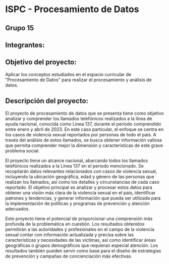 # ISPC - Procesamiento de Datos

## Grupo 15
## Integrantes:



## Objetivo del proyecto: 

Aplicar los conceptos estudiados en el espacio curricular de "Procesamiento de Datos" para realizar el procesamiento y análisis de datos.

## Descripción del proyecto:

El proyecto de procesamiento de datos que se presenta tiene como objetivo analizar y comprender los llamados telefónicos realizados a la línea de ayuda nacional, conocida como Línea 137, durante el periodo comprendido entre enero y abril de 2023. En este caso particular, el enfoque se centra en los casos de violencia sexual reportados por personas de todo el país. A través del análisis de  estos llamados, se busca obtener información valiosa que permita comprender mejor la dimensión y características de este grave problema social.

El proyecto tiene un alcance nacional, abarcando todos los llamados telefónicos realizados a la Línea 137 en el periodo mencionado. Se recopilarán datos relevantes relacionados con casos de violencia sexual, incluyendo la ubicación geográfica, edad y género de las personas que realizan los llamados, así como los detalles y circunstancias de cada caso reportado. El objetivo principal es analizar y procesar estos datos para obtener una visión más clara de la violencia sexual en el país, identificar patrones y tendencias, y generar información que pueda ser utilizada para la implementación de políticas y programas de prevención y atención adecuados.

Este proyecto tiene el potencial de proporcionar una comprensión más profunda de la problemática en cuestión. Los resultados obtenidos permitirán a las autoridades y profesionales en el campo de la violencia sexual contar con información actualizada y precisa sobre las características y necesidades de las víctimas, así como identificar áreas geográficas o grupos demográficos que requieran especial atención. Los resultados también pueden servir como base para el diseño de estrategias de prevención y campañas de concienciación más efectivas.
